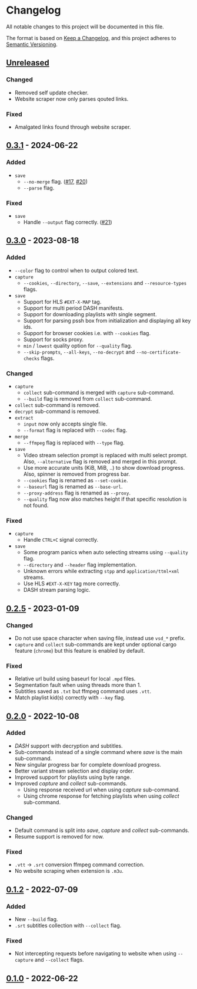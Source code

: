 # Changelog

All notable changes to this project will be documented in this file.

The format is based on [Keep a Changelog](https://keepachangelog.com/en/1.0.0),
and this project adheres to [Semantic Versioning](https://semver.org/spec/v2.0.0.html).

## [Unreleased]

### Changed

- Removed self update checker.
- Website scraper now only parses qouted links.

### Fixed

- Amalgated links found through website scraper.

## [0.3.1] - 2024-06-22

### Added

- `save`
  - `--no-merge` flag. ([#17](https://github.com/clitic/vsd/issues/17), [#20](https://github.com/clitic/vsd/issues/20))
  - `--parse` flag.

### Fixed

- `save`
  - Handle `--output` flag correctly. ([#21](https://github.com/clitic/vsd/issues/21))

## [0.3.0] - 2023-08-18

### Added

- `--color` flag to control when to output colored text.
- `capture`
  - `--cookies`, `--directory`, `--save`, `--extensions` and `--resource-types` flags.
- `save`
  - Support for HLS `#EXT-X-MAP` tag.
  - Support for multi period DASH manifests.
  - Support for downloading playlists with single segment.
  - Support for parsing pssh box from initialization and displaying all key ids.
  - Support for browser cookies i.e. with `--cookies` flag.
  - Support for socks proxy.
  - `min` / `lowest` quality option for `--quality` flag.
  - `--skip-prompts`, `--all-keys`, `--no-decrypt` and `--no-certificate-checks` flags.

### Changed

- `capture`
  - `collect` sub-command is merged with `capture` sub-command.
  - `--build` flag is removed from `collect` sub-command.
- `collect` sub-command is removed.
- `decrypt` sub-command is removed.
- `extract`
  - `input` now only accepts single file.
  - `--format` flag is replaced with `--codec` flag.
- `merge`
  - `--ffmpeg` flag is replaced with `--type` flag.
- `save`
  - Video stream selection prompt is replaced with multi select prompt.
    Also, `--alternative` flag is removed and merged in this prompt. 
  - Use more accurate units (KiB, MiB, ..) to show download progress.
    Also, spinner is removed from progress bar.
  - `--cookies` flag is renamed as `--set-cookie`.
  - `--baseurl` flag is renamed as `--base-url`.
  - `--proxy-address` flag is renamed as `--proxy`.
  - `--quality` flag now also matches height if that specific resolution is not found.

### Fixed

- `capture`
  - Handle `CTRL+C` signal correctly.
- `save`
  - Some program panics when auto selecting streams using `--quality` flag.
  - `--directory` and `--header` flag implementation.
  - Unknown errors while extracting `stpp` and `application/ttml+xml` streams.
  - Use HLS `#EXT-X-KEY` tag more correctly.
  - DASH stream parsing logic.

## [0.2.5] - 2023-01-09

### Changed

- Do not use space character when saving file, instead use `vsd_*` prefix.
- `capture` and `collect` sub-commands are kept under optional cargo feature (`chrome`) but this feature is enabled by default.

### Fixed

- Relative url build using baseurl for local `.mpd` files.
- Segmentation fault when using threads more than 1.
- Subtitles saved as `.txt` but ffmpeg command uses `.vtt`.
- Match playlist kid(s) correctly with `--key` flag.

## [0.2.0] - 2022-10-08

### Added

- *DASH* support with decryption and subtitles.
- Sub-commands instead of a single command where *save* is the main sub-command.
- New singular progress bar for complete download progress.
- Better variant stream selection and display order.
- Improved support for playlists using byte range.
- Improved *capture* and *collect* sub-commands.
  - Using response received url when using *capture* sub-command.
  - Using chrome response for fetching playlists when using *collect* sub-command.

### Changed

- Default command is split into *save*, *capture* and *collect* sub-commands.
- Resume support is removed for now.

### Fixed

- `.vtt` -> `.srt` conversion ffmpeg command correction.
- No website scraping when extension is `.m3u`.

## [0.1.2] - 2022-07-09

### Added

- New `--build` flag.
- `.srt` subtitles collection with `--collect` flag.

### Fixed

- Not intercepting requests before navigating to website when using `--capture` and `--collect` flags.

## [0.1.0] - 2022-06-22

[Unreleased]: https://github.com/clitic/vsd/compare/0.3.1...HEAD
[0.3.1]: https://github.com/clitic/vsd/compare/v0.3.0...0.3.1
[0.3.0]: https://github.com/clitic/vsd/compare/v0.2.5...v0.3.0
[0.2.5]: https://github.com/clitic/vsd/compare/v0.2.0...v0.2.5
[0.2.0]: https://github.com/clitic/vsd/compare/v0.1.2...v0.2.0
[0.1.2]: https://github.com/clitic/vsd/compare/v0.1.0...v0.1.2
[0.1.0]: https://github.com/clitic/vsd/releases/tag/v0.1.0
